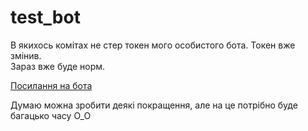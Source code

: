 # test_bot
В якихось комітах не стер токен мого особистого бота. Токен вже змінив.     
Зараз вже буде норм.

[Посилання на ботa](https://t.me/TheEphirs_task_bot)

Думаю можна зробити деякі покращення, але на це потрібно буде багацько часу О_О